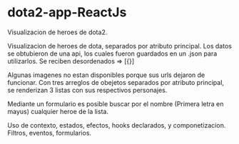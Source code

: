 # dota2-app-ReactJs
Visualizacion de heroes de dota2.


Visualizacion de heroes de dota, separados por atributo principal.
Los datos se obtubieron de una api, los cuales fueron guardados en un .json para utilizarlos.
Se reciben desordenados => [{}]

Algunas imagenes no estan disponibles porque sus urls dejaron de funcionar.
Con tres arreglos de obejetos separados por atributo principal, se renderizan 3 listas con sus respectivos personajes.

Mediante un formulario es posible buscar por el nombre (Primera letra en mayus) cualquier heroe de la lista.

Uso de contexto, estados, efectos, hooks declarados, y componetizacion.
Filtros, eventos, formularios.
